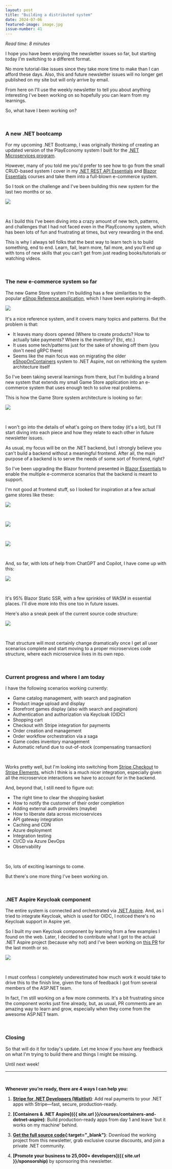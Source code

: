 ```yaml
---
layout: post
title: "Building a distributed system"
date: 2024-07-06
featured-image: image.jpg
issue-number: 41
---
```


*Read time: 8 minutes*
​

I hope you have been enjoying the newsletter issues so far, but starting today I'm switching to a different format. 

No more tutorial-like issues since they take more time to make than I can afford these days. Also, this and future newsletter issues will no longer get published on my site but will only arrive by email. 

From here on I'll use the weekly newsletter to tell you about anything interesting I've been working on so hopefully you can learn from my learnings.

So, what have I been working on?

​

### **A new .NET bootcamp**
For my upcoming .NET Bootcamp, I was originally thinking of creating an updated version of the PlayEconomy system I built for the [.NET Microservices program](https://dotnetmicroservices.com/).

However, many of you told me you'd prefer to see how to go from the small CRUD-based system I cover in my [.NET REST API Essentials](https://juliocasal.com/courses/dotnet-restapi-essentials) and [Blazor Essentials](https://juliocasal.com/courses/blazor-essentials) courses and take them into a full-blown e-commerce system.

So I took on the challenge and I've been building this new system for the last two months or so.


![](/assets/images/2024-07-06/4ghDFAZYvbFtvU3CTR72ZN-vkhTP2ek69C47YSKYA7AFx.jpeg)

​

As I build this I've been diving into a crazy amount of new tech, patterns, and challenges that I had not faced even in the PlayEconomy system, which has been lots of fun and frustrating at times, but very rewarding in the end.

This is why I always tell folks that the best way to learn tech is to build something, end to end. Learn, fail, learn more, fail more, and you'll end up with tons of new skills that you can't get from just reading books/tutorials or watching videos.

​

### **The new e-commerce system so far**
The new Game Store system I'm building has a few similarities to the popular [eShop Reference application](https://github.com/dotnet/eShop), which I have been exploring in-depth. 

![](https://github.com/dotnet/eShop/raw/main/img/eshop_architecture.png)
​

It's a nice reference system, and it covers many topics and patterns. But the problem is that:

*   <span>It leaves many doors opened (Where to create products? How to actually take payments? Where is the inventory? Etc, etc.)</span>
*   <span>It uses some tech/patterns just for the sake of showing off them (you don't need gRPC there)</span>
*   <span>Seems like the main focus was on migrating the older [eShopOnContainers](https://github.com/dotnet-architecture/eShopOnContainers) system to .NET Aspire, not on rethinking the system architecture itself</span>

So I've been taking several learnings from there, but I'm building a brand new system that extends my small Game Store application into an e-commerce system that uses enough tech to solve real problems.

This is how the Game Store system architecture is looking so far:


![](/assets/images/2024-07-06/4ghDFAZYvbFtvU3CTR72ZN-5oqyeyKpq9zCPX5kkm2XSg.jpeg)

​

I won't go into the details of what's going on there today (it's a lot), but I'll start diving into each piece and how they relate to each other in future newsletter issues.

As usual, my focus will be on the .NET backend, but I strongly believe you can't build a backend without a meaningful frontend. After all, the main purpose of a backend is to serve the needs of some sort of frontend, right?

So I've been upgrading the Blazor frontend presented in [Blazor Essentials](https://juliocasal.com/courses/blazor-essentials) to enable the multiple e-commerce scenarios that the backend is meant to support.

I'm not good at frontend stuff, so I looked for inspiration at a few actual game stores like these:


![](/assets/images/2024-07-06/4ghDFAZYvbFtvU3CTR72ZN-w35QrKisT56KfqRD62jKWR.jpeg)

​


![](/assets/images/2024-07-06/4ghDFAZYvbFtvU3CTR72ZN-G8qBzD4V265zyNtDwHfD3.jpeg)

​


![](/assets/images/2024-07-06/4ghDFAZYvbFtvU3CTR72ZN-dHbxjgu3iV3sJuQMEg3U9v.jpeg)

​

And, so far, with lots of help from ChatGPT and Copilot, I have come up with this:


![](/assets/images/2024-07-06/4ghDFAZYvbFtvU3CTR72ZN-udvPNkbWRwjbJ4aSAchRXA.jpeg)

​

It's 95% Blazor Static SSR, with a few sprinkles of WASM in essential places. I'll dive more into this one too in future issues.

Here's also a sneak peek of the current source code structure:


![](/assets/images/2024-07-06/4ghDFAZYvbFtvU3CTR72ZN-g3sFWGjdVWUPeAQE124inF.jpeg)

​

That structure will most certainly change dramatically once I get all user scenarios complete and start moving to a proper microservices code structure, where each microservice lives in its own repo.

​

### **Current progress and where I am today**
I have the following scenarios working currently:

*   <span>Game catalog management, with search and pagination</span>
*   <span>Product image upload and display</span>
*   <span>Storefront games display (also with search and pagination)</span>
*   <span>Authentication and authorization via Keycloak (OIDC)</span>
*   <span>Shopping cart </span>
*   <span>Checkout with Stripe integration for payments</span>
*   <span>Order creation and management</span>
*   <span>Order workflow orchestration via a saga</span>
*   <span>Game codes inventory management</span>
*   <span>Automatic refund due to out-of-stock (compensating transaction)</span>

​

Works pretty well, but I'm looking into switching from [Stripe Checkout](https://stripe.com/payments/checkout) to [Stripe Elements](https://stripe.com/payments/elements), which I think is a much nicer integration, especially given all the microservice interactions we have to account for in the backend.

And, beyond that, I still need to figure out:

*   <span>The right time to clear the shopping basket</span>
*   <span>How to notify the customer of their order completion</span>
*   <span>Adding external auth providers (maybe)</span>
*   <span>How to liberate data across microservices</span>
*   <span>API gateway integration</span>
*   <span>Caching and CDN</span>
*   <span>Azure deployment</span>
*   <span>Integration testing</span>
*   <span>CI/CD via Azure DevOps</span>
*   <span>Observability</span>

​

So, lots of exciting learnings to come.

But there's one more thing I've been working on.

​

### **.NET Aspire Keycloak component**
The entire system is connected and orchestrated via [.NET Aspire](https://learn.microsoft.com/en-us/dotnet/aspire/get-started/aspire-overview). And, as I tried to integrate Keycloak, which is used for OIDC, I noticed there's no Keycloak support in Aspire yet.

So I built my own Keycloak component by learning from a few examples I found on the web. Later, I decided to contribute what I got to the actual .NET Aspire project (because why not) and I've been working on [this PR](https://github.com/dotnet/aspire/pull/4289) for the last month or so.


![](/assets/images/2024-07-06/4ghDFAZYvbFtvU3CTR72ZN-vtN4vJv2u7bH9XumrC2XQ7.jpeg)

​

I must confess I completely underestimated how much work it would take to drive this to the finish line, given the tons of feedback I got from several members of the ASP.NET team.

In fact, I'm still working on a few more comments. It's a bit frustrating since the component works just fine already, but, as usual, PR comments are an amazing way to learn and grow, especially when they come from the awesome ASP.NET team.

​

### **Closing**
So that will do it for today's update. Let me know if you have any feedback on what I'm trying to build there and things I might be missing.

Until next week! 

---


<br/>


**Whenever you’re ready, there are 4 ways I can help you:**

1. **[​Stripe for .NET Developers (Waitlist)​](https://go.dotnetacademy.io/stripe-waitlist)**: Add real payments to your .NET apps with Stripe—fast, secure, production-ready.

2. **[Containers & .NET Aspire]({{ site.url }}/courses/containers-and-dotnet-aspire)**: Build production-ready apps from day 1 and leave 'but it works on my machine' behind.

3. **​[​Get the full source code](https://www.patreon.com/juliocasal){:target="_blank"}**: Download the working project from this newsletter, grab exclusive course discounts, and join a private .NET community.

4. **[Promote your business to 25,000+ developers]({{ site.url }}/sponsorship)** by sponsoring this newsletter.